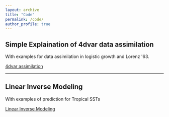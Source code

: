 ```yaml
---
layout: archive
title: "Code"
permalink: /code/
author_profile: true
---
```

<!-- 
{% if author.googlescholar %}
  You can also find my articles on <u><a href="{{author.googlescholar}}">my Google Scholar profile</a>.</u>
{% endif %}

{% include base_path %}

{% for post in site.publications reversed %}
  {% include archive-single.html %}
{% endfor %}

 -->


## Simple Explaination of 4dvar data assimilation

With examples for data assimilation in logistic growth and Lorenz '63.

[4dvar assimilation](https://github.com/WillyChap/Toy_DataAssimilation) 

___ 

## Linear Inverse Modeling 

With examples of prediction for Tropical SSTs 

[Linear Inverse Modeling](https://github.com/WillyChap/LIM)
